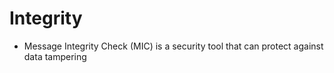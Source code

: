 # Integrity
- Message Integrity Check (MIC) is a security tool that can protect against data tampering
